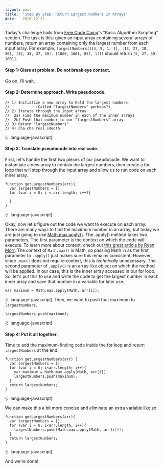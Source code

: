 ```yaml
---
layout: post
title:  "Step By Step: Return Largest Numbers in Arrays"
date:   2016-12-12
---
```


Today's challenge hails from [Free Code Camp](https://www.freecodecamp.com/)'s "Basic Algorithm Scripting" section. The task is this: given an input array containing several arrays of numbers, return an array containing only the largest number from each input array. For example, `largestNumbers([[4, 5, 1, 3], [13, 27, 18, 26], [32, 35, 37, 39], [1000, 1001, 857, 1]])` should return `[5, 27, 39, 1001]`.

#### Step 1: Glare at problem. Do not break eye contact.
Go on, I'll wait.

#### Step 2: Determine approach. Write pseudocode.
```
// 1) Initialize a new array to hold the largest numbers.
//            (Called "largestNumbers" perhaps?)
// 2) Iterate through the input array
//  2a) Find the maximum number in each of the inner arrays
//  2b) Push that number to our "largestNumbers" array
// 3) Return "largestNumbers"
// 4) Cha cha real smooth
```
{: .language-javascript}

#### Step 3: Translate pseudocode into real code.
First, let's handle the first two pieces of our pseudocode. We want to instantiate a new array to contain the largest numbers, then create a for loop that will step through the input array and allow us to run code on each inner array.
```
function getLargestNumbers(arr){
  var largestNumbers = [];
  for (var i = 0; i < arr.length; i++){

  }
}
```
{: .language-javascript}

Okay, now let's figure out the code we want to execute on each array.
There are many ways to find the maximum number in an array, but today we are just going to use [Math.max](https://developer.mozilla.org/en-US/docs/Web/JavaScript/Reference/Global_Objects/Math/max)[.apply()](https://developer.mozilla.org/en-US/docs/Web/JavaScript/Reference/Global_Objects/Function/apply). The .apply() method takes two parameters. The first parameter is the context on which the code will execute. To learn more about context, check out [this great article by Ryan Morr](http://ryanmorr.com/understanding-scope-and-context-in-javascript/). The context of `Math.max()` is Math, so passing Math in as the first parameter to `.apply()` just makes sure this remains consistent. However, since `.max()` does not require context, this is *technically* unnecessary. The second parameter of `.apply()` is an array-like object on which the method will be applied. In our case, this is the inner array accessed in our for loop. So, let's put this to use and write the code to get the largest number in each inner array and save that number in a variable for later use.
```
var maximum = Math.max.apply(Math, arr[i]);
```
{: .language-javascript}
Then, we want to push that maximum to `largestNumbers`.
```
largestNumbers.push(maximum);
```
{: .language-javascript}

#### Step 4: Put it all together.
Time to add the maximum-finding code inside the for loop and return `largestNumbers` at the end.
```
function getLargestNumbers(arr) {
  var largestNumbers = [];
  for (var i = 0; i<arr.length; i++){
    var maximum = Math.max.apply(Math, arr[i]);
    largestNumbers.push(maximum);
  }
  return largestNumbers;
}
```
{: .language-javascript}

We can make this a bit more concise and eliminate an extra variable like so:
```
function getLargestNumbers(arr){
  var largestNumbers = [];
  for (var i = 0; i<arr.length; i++){
    largestNumbers.push(Math.max.apply(Math, arr[i]));
  }
  return largestNumbers;
}
```
{: .language-javascript}

And we're done!
